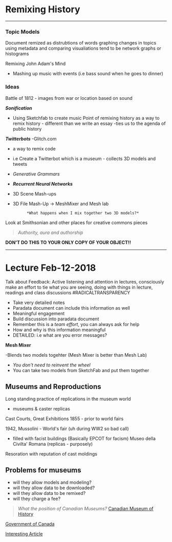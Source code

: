 # Remixing History
***

### Topic Models
Document remized as distrubtions of words 
graphing changes in topics using metadata and comparing 
visualiations tend to be network graphs or histograms 

Remixing John Adam's Mind
- Mashing up music with events (i.e bass sound when he goes to dinner)

### Ideas
Battle of 1812 - images from war or location based on sound 

***Sonification***
- Using Sketchfab to create music
Point of remixing history as a way to remix history - different than we write an essay 
-ties us to the agenda of public history 

***Twitterbots***
-Glitch.com
 - a way to remix code
 - i.e Create a Twitterbot which is a museum - collects 3D models and tweets 
 
 - *Generative Grammars*
 
 - ***Recurrent Neural Networks***
 
-  3D Scene Mash-ups
 
 - 3D File Mash-Up 
-> MeshMixer and Mesh lab
  
             *What happens when I mix together two 3D models?*
             
Look at Smithsonian and other places for creative commons pieces

> *Authority, aura and authorship*

**DON'T DO THIS TO YOUR ONLY COPY OF YOUR OBJECT!!**
  
***

# Lecture Feb-12-2018

Talk about Feedback: Active listening and attention in lectures, consciously make an effort to tie what you are seeing, 
doing with things in lecture, readings and class discussions #RADICALTRANSPARENCY

- Take very detailed notes
- Paradata document can include this information as well
- Meaningful engagement
- Build discussion into paradata document 
- Remember this is a *team effort*, you can always ask for help
- How and why is this information meaningful
- DETAILED: i.e what are you error messages? 

**Mesh Mixer**

-Blends two models togehter (Mesh Mixer is better than Mesh Lab)

- *You don't need to reinvent the wheel* 
- You can take two models from SketchFab and put them together 

## Museums and Reproductions 

Long standing practice of replications in the museum world 
- museums & caster replicas

Cast Courts, Great Exhibitions 1855 - prior to world fairs

1942, Mussolini - World's fair (uh during WW2 so bad call)
- filled with facist buildings (Basically EPCOT for facism)
Museo della Civilta' Romana (replicas - purposely) 

Resoration with reputation of cast moldings 
## Problems for museums
- will they allow models and modeling?
- will they allow data to be downloaded?
- will they allow data to be remixed?
- will they charge a fee?

> *What the position of Canadian Museums?*
[Canadian Museum of History](http://www.warmuseum.ca/about/copyright-and-permissions/#tabs)

[Government of Canada](https://www.canada.ca/en/heritage-information-network/services/intellectual-property-copyright/guide-digital-rights-management.html)

[Interesting Article](https://www.jcms-journal.com/articles/10.5334/jcms.1021217/)


